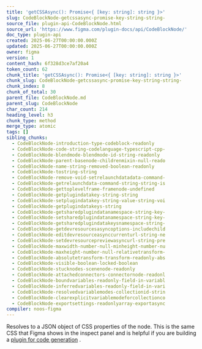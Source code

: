 ```yaml
---
title: 'getCSSAsync(): Promise<{ [key: string]: string }>'
slug: CodeBlockNode-getcssasync-promise-key-string-string-
source_file: plugin-api-CodeBlockNode.html
source_url: 'https://www.figma.com/plugin-docs/api/CodeBlockNode/'
doc_type: plugin-api
created: 2025-06-27T00:00:00.000Z
updated: 2025-06-27T00:00:00.000Z
owner: figma
version: 1
content_hash: 6f328d3ce7af20a4
token_count: 62
chunk_title: 'getCSSAsync(): Promise<{ [key: string]: string }>'
chunk_slug: CodeBlockNode-getcssasync-promise-key-string-string-
chunk_index: 8
chunk_of_total: 30
parent_file: CodeBlockNode.md
parent_slug: CodeBlockNode
char_count: 214
heading_level: h3
chunk_type: method
merge_type: atomic
tags: []
sibling_chunks:
  - CodeBlockNode-introduction-type-codeblock-readonly
  - CodeBlockNode-code-string-codelanguage-typescript-cpp-
  - CodeBlockNode-blendmode-blendmode-id-string-readonly
  - CodeBlockNode-parent-basenode-childrenmixin-null-reado
  - CodeBlockNode-name-string-removed-boolean-readonly
  - CodeBlockNode-tostring-string
  - CodeBlockNode-remove-void-setrelaunchdatadata-command-
  - CodeBlockNode-getrelaunchdata-command-string-string-is
  - CodeBlockNode-gettoplevelframe-framenode-undefined
  - CodeBlockNode-getplugindatakey-string-string
  - CodeBlockNode-setplugindatakey-string-value-string-voi
  - CodeBlockNode-getplugindatakeys-string
  - CodeBlockNode-getsharedplugindatanamespace-string-key-
  - CodeBlockNode-setsharedplugindatanamespace-string-key-
  - CodeBlockNode-getsharedplugindatakeysnamespace-string-
  - CodeBlockNode-getdevresourcesasyncoptions-includechild
  - CodeBlockNode-editdevresourceasynccurrenturl-string-ne
  - CodeBlockNode-setdevresourcepreviewasyncurl-string-pre
  - CodeBlockNode-maxwidth-number-null-minheight-number-nu
  - CodeBlockNode-maxheight-number-null-relativetransform-
  - CodeBlockNode-absolutetransform-transform-readonly-abs
  - CodeBlockNode-visible-boolean-locked-boolean
  - CodeBlockNode-stucknodes-scenenode-readonly
  - CodeBlockNode-attachedconnectors-connectornode-readonl
  - CodeBlockNode-boundvariables-readonly-field-in-variabl
  - CodeBlockNode-inferredvariables-readonly-field-in-vari
  - CodeBlockNode-resolvedvariablemodes-collectionid-strin
  - CodeBlockNode-clearexplicitvariablemodeforcollectionco
  - CodeBlockNode-exportsettings-readonlyarray-exportasync
compiler: noos-figma
---
```


Resolves to a JSON object of CSS properties of the node. This is the same CSS that Figma shows in the inspect panel and is helpful if you are building a [plugin for code generation](/plugin-docs/codegen-plugins/)
.
